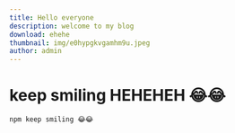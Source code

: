 ```yaml
---
title: Hello everyone
description: welcome to my blog
download: ehehe
thumbnail: img/e0hypgkvgamhm9u.jpeg
author: admin
---
```


# keep smiling HEHEHEH 😂😂

`npm keep smiling 😂😂`
